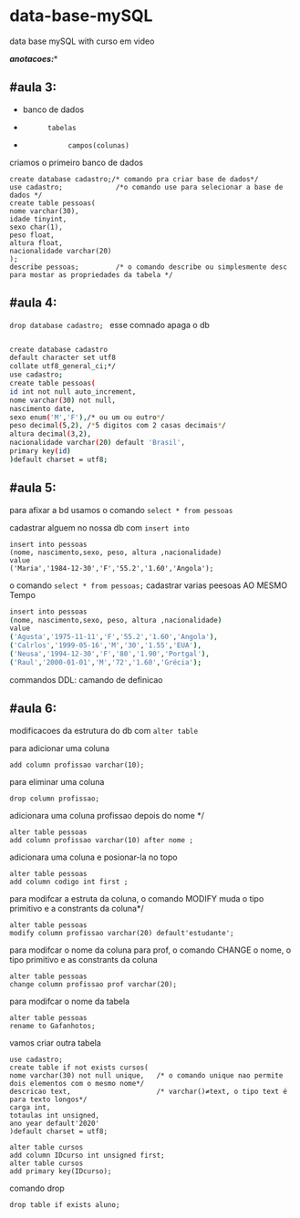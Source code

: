 # data-base-mySQL
data base mySQL with curso em video 

***anotacoes:**** 

<h2> #aula 3: </h2>

- banco de dados
-           tabelas 
-                campos(colunas)
   

criamos o primeiro banco de dados 

```
create database cadastro;/* comando pra criar base de dados*/ 
use cadastro;             /*o comando use para selecionar a base de dados */
create table pessoas(
nome varchar(30),
idade tinyint,
sexo char(1),
peso float,
altura float,
nacionalidade varchar(20)
);
describe pessoas;         /* o comando describe ou simplesmente desc para mostar as propriedades da tabela */
```

<h2> #aula 4: </h2>

```drop database cadastro; ``` esse comnado apaga o db 
```bash

create database cadastro
default character set utf8
collate utf8_general_ci;*/
use cadastro;
create table pessoas(
id int not null auto_increment,
nome varchar(30) not null,
nascimento date,
sexo enum('M','F'),/* ou um ou outro*/
peso decimal(5,2), /*5 digitos com 2 casas decimais*/
altura decimal(3,2),
nacionalidade varchar(20) default 'Brasil',
primary key(id)
)default charset = utf8;
```
<h2> #aula 5: </h2>

para afixar a bd usamos o comando 
```select * from pessoas ```

cadastrar alguem no nossa db com ``` insert into ```
```
insert into pessoas 
(nome, nascimento,sexo, peso, altura ,nacionalidade)
value
('Maria','1984-12-30','F','55.2','1.60','Angola');
```
o comando ``` select * from pessoas; ```
 cadastrar varias peesoas AO MESMO Tempo 
 ```bash 
 insert into pessoas 
(nome, nascimento,sexo, peso, altura ,nacionalidade)
value
('Agusta','1975-11-11','F','55.2','1.60','Angola'),
('Calrlos','1999-05-16','M','30','1.55','EUA'),
('Neusa','1994-12-30','F','80','1.90','Portgal'),
('Raul','2000-01-01','M','72','1.60','Grécia');
 ```
 commandos DDL: camando de definicao
 
 <h2> #aula 6: </h2>

 modificacoes da estrutura do db com  ```alter table```
 
para adicionar uma coluna 
``` alter table pessoas 
add column profissao varchar(10); 
```

para eliminar uma coluna
```alter table pessoas 
drop column profissao;
```
adicionara uma coluna 
profissao depois do nome */
```
alter table pessoas 
add column profissao varchar(10) after nome ; 
```
adicionara uma coluna e posionar-la no topo 
```
alter table pessoas 
add column codigo int first ; 
```
para modifcar a estruta da coluna, 
o comando MODIFY muda o tipo primitivo e a constrants da coluna*/
```
alter table pessoas 
modify column profissao varchar(20) default'estudante';
```
para modifcar o nome da coluna para prof, 
o comando CHANGE o nome, o tipo primitivo e as constrants da coluna
```
alter table pessoas 
change column profissao prof varchar(20); 
```
para modifcar o nome da tabela
```
alter table pessoas 
rename to Gafanhotos; 
```
vamos criar outra tabela 
```
use cadastro;
create table if not exists cursos(
nome varchar(30) not null unique,   /* o comando unique nao permite dois elementos com o mesmo nome*/
descricao text, 					/* varchar()≠text, o tipo text é para texto longos*/
carga int,
totaulas int unsigned,
ano year default'2020'
)default charset = utf8; 

alter table cursos
add column IDcurso int unsigned first;
alter table cursos
add primary key(IDcurso);
```
comando drop
```
drop table if exists aluno;  
```
